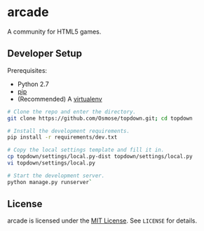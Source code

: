 # arcade

A community for HTML5 games.

## Developer Setup

Prerequisites:
- Python 2.7
- [pip](http://www.pip-installer.org/en/latest/)
- (Recommended) A [virtualenv](http://www.virtualenv.org/en/latest/)

```sh
# Clone the repo and enter the directory.
git clone https://github.com/Osmose/topdown.git; cd topdown

# Install the development requirements.
pip install -r requirements/dev.txt

# Copy the local settings template and fill it in.
cp topdown/settings/local.py-dist topdown/settings/local.py
vi topdown/settings/local.py

# Start the development server.
python manage.py runserver`
```

## License

arcade is licensed under the [MIT License](http://opensource.org/licenses/MIT). See `LICENSE`
for details.
